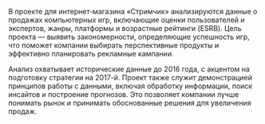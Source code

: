 В проекте для интернет-магазина «Стримчик» анализируются данные о продажах компьютерных игр, включающие оценки пользователей и экспертов, жанры, платформы и возрастные рейтинги (ESRB).
Цель проекта — выявить закономерности, определяющие успешность игр, что поможет компании выбирать перспективные продукты и эффективно планировать рекламные кампании.  

Анализ охватывает исторические данные до 2016 года, с акцентом на подготовку стратегии на 2017-й.
Проект также служит демонстрацией принципов работы с данными, включая обработку информации, поиск инсайтов и построение прогнозов. 
Это позволяет компании лучше понимать рынок и принимать обоснованные решения для увеличения продаж.  
